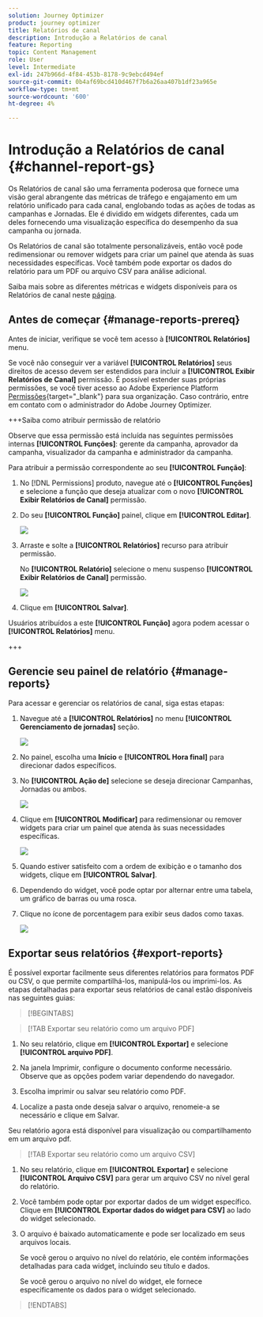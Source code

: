 ```yaml
---
solution: Journey Optimizer
product: journey optimizer
title: Relatórios de canal
description: Introdução a Relatórios de canal
feature: Reporting
topic: Content Management
role: User
level: Intermediate
exl-id: 247b966d-4f84-453b-8178-9c9ebcd494ef
source-git-commit: 0b4af69bcd410d467f7b6a26aa407b1df23a965e
workflow-type: tm+mt
source-wordcount: '600'
ht-degree: 4%

---
```


# Introdução a Relatórios de canal {#channel-report-gs}

Os Relatórios de canal são uma ferramenta poderosa que fornece uma visão geral abrangente das métricas de tráfego e engajamento em um relatório unificado para cada canal, englobando todas as ações de todas as campanhas e Jornadas. Ele é dividido em widgets diferentes, cada um deles fornecendo uma visualização específica do desempenho da sua campanha ou jornada.

Os Relatórios de canal são totalmente personalizáveis, então você pode redimensionar ou remover widgets para criar um painel que atenda às suas necessidades específicas. Você também pode exportar os dados do relatório para um PDF ou arquivo CSV para análise adicional.

Saiba mais sobre as diferentes métricas e widgets disponíveis para os Relatórios de canal neste [página](channel-report.md).

## Antes de começar {#manage-reports-prereq}

Antes de iniciar, verifique se você tem acesso à **[!UICONTROL Relatórios]** menu.

Se você não conseguir ver a variável **[!UICONTROL Relatórios]** seus direitos de acesso devem ser estendidos para incluir a **[!UICONTROL Exibir Relatórios de Canal]** permissão. É possível estender suas próprias permissões, se você tiver acesso ao Adobe Experience Platform [Permissões](https://experienceleague.adobe.com/docs/experience-platform/access-control/home.html?lang=pt-BR){target="_blank"} para sua organização. Caso contrário, entre em contato com o administrador do Adobe Journey Optimizer.

+++Saiba como atribuir permissão de relatório

Observe que essa permissão está incluída nas seguintes permissões internas **[!UICONTROL Funções]**: gerente da campanha, aprovador da campanha, visualizador da campanha e administrador da campanha.

Para atribuir a permissão correspondente ao seu **[!UICONTROL Função]**:

1. No [!DNL Permissions] produto, navegue até o **[!UICONTROL Funções]** e selecione a função que deseja atualizar com o novo **[!UICONTROL Exibir Relatórios de Canal]** permissão.

1. Do seu **[!UICONTROL Função]** painel, clique em **[!UICONTROL Editar]**.

   ![](assets/channel_permission_1.png)

1. Arraste e solte a **[!UICONTROL Relatórios]** recurso para atribuir permissão.

   No **[!UICONTROL Relatório]** selecione o menu suspenso **[!UICONTROL Exibir Relatórios de Canal]** permissão.

   ![](assets/channel_permission_2.png)

1. Clique em **[!UICONTROL Salvar]**.

Usuários atribuídos a este **[!UICONTROL Função]** agora podem acessar o **[!UICONTROL Relatórios]** menu.

+++

## Gerencie seu painel de relatório {#manage-reports}

Para acessar e gerenciar os relatórios de canal, siga estas etapas:

1. Navegue até a **[!UICONTROL Relatórios]** no menu **[!UICONTROL Gerenciamento de jornadas]** seção.

   ![](assets/channel_report_1.png)

1. No painel, escolha uma **Início** e **[!UICONTROL Hora final]** para direcionar dados específicos.

1. No **[!UICONTROL Ação de]** selecione se deseja direcionar Campanhas, Jornadas ou ambos.

   ![](assets/channel_report_2.png)

1. Clique em **[!UICONTROL Modificar]** para redimensionar ou remover widgets para criar um painel que atenda às suas necessidades específicas.

   ![](assets/channel_report_3.png)

1. Quando estiver satisfeito com a ordem de exibição e o tamanho dos widgets, clique em **[!UICONTROL Salvar]**.

1. Dependendo do widget, você pode optar por alternar entre uma tabela, um gráfico de barras ou uma rosca.

1. Clique no ícone de porcentagem para exibir seus dados como taxas.

   ![](assets/channel_report_4.png)

## Exportar seus relatórios {#export-reports}

É possível exportar facilmente seus diferentes relatórios para formatos PDF ou CSV, o que permite compartilhá-los, manipulá-los ou imprimi-los. As etapas detalhadas para exportar seus relatórios de canal estão disponíveis nas seguintes guias:

>[!BEGINTABS]

>[!TAB Exportar seu relatório como um arquivo PDF]

1. No seu relatório, clique em **[!UICONTROL Exportar]** e selecione **[!UICONTROL arquivo PDF]**.

1. Na janela Imprimir, configure o documento conforme necessário. Observe que as opções podem variar dependendo do navegador.

1. Escolha imprimir ou salvar seu relatório como PDF.

1. Localize a pasta onde deseja salvar o arquivo, renomeie-a se necessário e clique em Salvar.

Seu relatório agora está disponível para visualização ou compartilhamento em um arquivo pdf.

>[!TAB Exportar seu relatório como um arquivo CSV]

1. No seu relatório, clique em **[!UICONTROL Exportar]** e selecione **[!UICONTROL Arquivo CSV]** para gerar um arquivo CSV no nível geral do relatório.

1. Você também pode optar por exportar dados de um widget específico. Clique em **[!UICONTROL Exportar dados do widget para CSV]** ao lado do widget selecionado.

1. O arquivo é baixado automaticamente e pode ser localizado em seus arquivos locais.

   Se você gerou o arquivo no nível do relatório, ele contém informações detalhadas para cada widget, incluindo seu título e dados.

   Se você gerou o arquivo no nível do widget, ele fornece especificamente os dados para o widget selecionado.

>[!ENDTABS]
